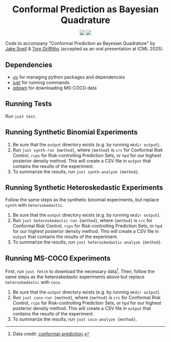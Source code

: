 <h1 align="center" style="margin-bottom:0px; border-bottom:0px; padding-bottom:0px">Conformal Prediction as Bayesian Quadrature</h1>

<p align="center">
    <a style="text-decoration:none !important;" href="https://arxiv.org/abs/2502.13228" alt="arXiv"><img src="https://img.shields.io/badge/paper-arXiv-red" /></a>
    <a style="text-decoration:none !important;" href="https://opensource.org/licenses/MIT" alt="License"><img src="https://img.shields.io/badge/license-MIT-blue.svg" /></a>
</p>

Code to accompany "Conformal Prediction as Bayesian Quadrature" by [Jake Snell](https://jakesnell.com) & [Tom Griffiths](https://cocosci.princeton.edu/tom/tom.php) (accepted as an oral presentation at ICML 2025).

## Dependencies

- [uv](https://github.com/astral-sh/uv) for managing python packages and dependencies
- [just](https://github.com/casey/just) for running commands
- [gdown](https://github.com/wkentaro/gdown) for downloading MS-COCO data


## Running Tests

Run `just test`.

## Running Synthetic Binomial Experiments

1. Be sure that the `output` directory exists (e.g. by running `mkdir output`).
2. Run `just synth-run {method}`, where `{method}` is `crc` for Conformal Risk Control, `rcps` for Risk-controlling Prediction Sets, or `hpd` for our highest posterior density method. This will create a CSV file in `output` that contains the results of the experiment.
3. To summarize the results, run `just synth-analyze {method}`.

## Running Synthetic Heteroskedastic Experiments

Follow the same steps as the synthetic binomial experiments, but replace `synth` with `heteroskedastic`.

1. Be sure that the `output` directory exists (e.g. by running `mkdir output`).
2. Run `just heteroskedastic-run {method}`, where `{method}` is `crc` for Conformal Risk Control, `rcps` for Risk-controlling Prediction Sets, or `hpd` for our highest posterior density method. This will create a CSV file in `output` that contains the results of the experiment.
3. To summarize the results, run `just heteroskedastic-analyze {method}`.

## Running MS-COCO Experiments

First, run `just fetch` to download the necessary data[^1].  Then, follow the same steps as the heteroskedastic experiments above but replace `heteroskedastic` with `coco`.

1. Be sure that the `output` directory exists (e.g. by running `mkdir output`).
2. Run `just coco-run {method}`, where `{method}` is `crc` for Conformal Risk Control, `rcps` for Risk-controlling Prediction Sets, or `hpd` for our highest posterior density method. This will create a CSV file in `output` that contains the results of the experiment.
3. To summarize the results, run `just coco-analyze {method}`.

[^1]: Data credit: [conformal-prediction](https://github.com/aangelopoulos/conformal-prediction).
